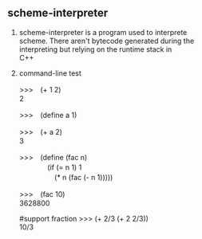 scheme-interpreter
-----------------------------------------------------
1.  scheme-interpreter is a program used to interprete  
    scheme. There aren't bytecode generated during the  
    interpreting but relying on the runtime stack in  
    C++

2.  command-line test 
    
    \>\>\>　(+ 1 2)  
    2

    \>\>\>　(define a 1) 

    \>\>\>　(+ a 2)  
    3

    \>\>\>　(define (fac n)  
　　　　(if (= n 1) 1  
　　　　　(* n (fac (- n 1)))))  

    \>\>\>　(fac 10)  
    3628800
    
    #support fraction
    \>\>\>  (+ 2/3 (+ 2 2/3))  
    10/3
    
